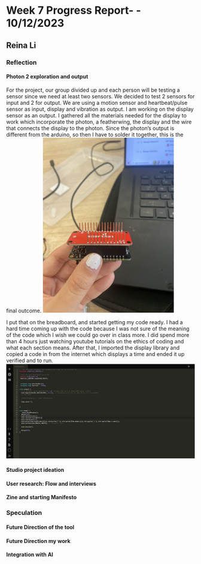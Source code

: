 # Week 7 Progress Report- - 10/12/2023

## Reina Li

### Reflection
#### Photon 2 exploration and output
For the project, our group divided up and each person will be testing a sensor since we need at least two sensors. We decided to test 2 sensors for input and 2 for output. We are using a motion sensor and heartbeat/pulse sensor as input, display and vibration as output. I am working on the display sensor as an output. I gathered all the materials needed for the display to work which incorporate the photon, a featherwing, the display and the wire that connects the display to the photon. Since the photon’s output is different from the arduino, so then I have to solder it together, this is the final outcome.
<img src="https://github.com/Berkeley-MDes/tdf-fa23-reinali/blob/main/weekly-reports/607492035798125625.jpg" alt="Alt Text" width="350"> 

I put that on the breadboard, and started getting my code ready. I had a hard time coming up with the code because I was not sure of the meaning of the code which I wish we could go over in class more. I did spend more than 4 hours just watching youtube tutorials on the ethics of coding and what each section means. After that, I imported the display library and copied a code in from the internet which displays a time and ended it up verified and to run.
<img src="https://github.com/Berkeley-MDes/tdf-fa23-reinali/blob/main/weekly-reports/code%20for%20display.JPG" alt="Alt Text" width="850"> 

#### Studio project ideation
#### User research: Flow and interviews
#### Zine and starting Manifesto
   
### Speculation
#### Future Direction of the tool

#### Future Direction my work

#### Integration with AI
